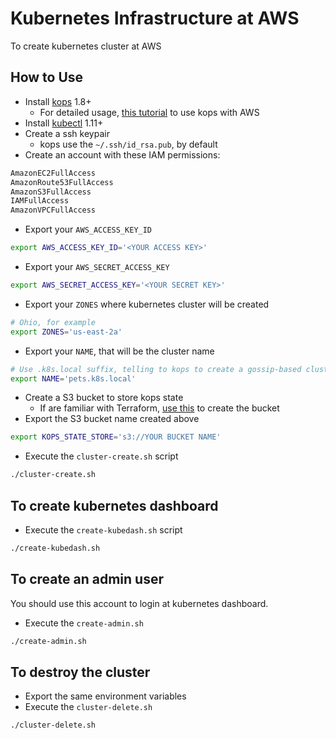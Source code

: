 # Kubernetes Infrastructure at AWS

To create kubernetes cluster at AWS

## How to Use

- Install [kops](https://github.com/kubernetes/kops) 1.8+
  - For detailed usage, [this tutorial](https://github.com/kubernetes/kops/blob/master/docs/getting_started/aws.md)
 to use kops with AWS
- Install [kubectl](https://kubernetes.io/docs/tasks/tools/install-kubectl/#install-kubectl-on-linux)
1.11+
- Create a ssh keypair
  - kops use the `~/.ssh/id_rsa.pub`, by default
- Create an account with these IAM permissions:
```txt
AmazonEC2FullAccess
AmazonRoute53FullAccess
AmazonS3FullAccess
IAMFullAccess
AmazonVPCFullAccess
```

- Export your `AWS_ACCESS_KEY_ID`
```bash
export AWS_ACCESS_KEY_ID='<YOUR ACCESS KEY>'
```

- Export your `AWS_SECRET_ACCESS_KEY`
```bash
export AWS_SECRET_ACCESS_KEY='<YOUR SECRET KEY>'
```

- Export your `ZONES` where kubernetes cluster will be created
```bash
# Ohio, for example
export ZONES='us-east-2a'
```

- Export your `NAME`, that will be the cluster name
```bash
# Use .k8s.local suffix, telling to kops to create a gossip-based cluster
export NAME='pets.k8s.local'
```
- Create a S3 bucket to store kops state
  - If are familiar with Terraform, [use this](./terraform) to create the bucket
- Export the S3 bucket name created above
```bash
export KOPS_STATE_STORE='s3://YOUR BUCKET NAME'
```

- Execute the `cluster-create.sh` script
```bash
./cluster-create.sh
```

## To create kubernetes dashboard

- Execute the `create-kubedash.sh` script
```bash
./create-kubedash.sh
```

## To create an admin user

You should use this account to login at kubernetes dashboard.

- Execute the `create-admin.sh`
```bash
./create-admin.sh
```

## To destroy the cluster

- Export the same environment variables
- Execute the `cluster-delete.sh`
```bash
./cluster-delete.sh
```

